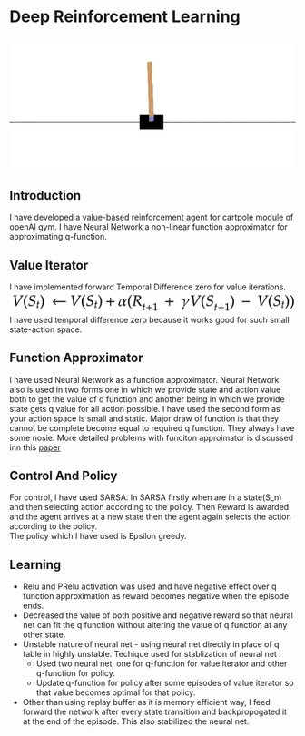 # Deep Reinforcement Learning

![Image of Cartpole](Image/cartPole.gif)

## Introduction
I have developed a value-based reinforcement agent for cartpole module of openAI gym. I have Neural Network a non-linear function approximator for approximating q-function. 

## Value Iterator 
I have implemented forward Temporal Difference zero for value iterations. 
![Image of Value Iterator](Image/TD(0).png)
I have used temporal difference zero because it works good for such small state-action space.
 
## Function Approximator
I have used Neural Network as a function approximator. Neural Network also is used in two forms one in which we provide state and action value both to get the value of q function and another being in which we provide state gets q value for all action possible. I have used the second form as your action space is small and static.
Major draw of function is that they cannot be complete become equal to required q function. They always have some nosie. More detailed problems with funciton approimator is discussed inn this [paper](https://www.ri.cmu.edu/pub_files/pub1/thrun_sebastian_1993_1/thrun_sebastian_1993_1.pdf)

## Control And Policy
For control, I have used SARSA. In SARSA firstly when are in a state(S_n)  and then selecting action according to the policy. Then Reward is awarded and the agent arrives at a new state then the agent again selects the action according to the policy.  
The policy which I have used is Epsilon greedy. 

## Learning 
* Relu and PRelu activation was used and have negative effect over q function approximation as reward becomes negative when the episode ends.
* Decreased the value of both positive and negative reward so that neural net can fit the q function without altering the value of q function at any other state.
* Unstable nature of neural net - using neural net directly in place of q table in highly unstable. Techique used for stablization of neural net :
    * Used two neural net, one for q-function for value iterator and other q-function for policy.
    * Update q-function for policy after some episodes of value iterator so that value becomes optimal for that policy.
* Other than using replay buffer as it is memory efficient way, I feed forward the network after every state transition and backpropogated it at the end of the episode. This also stabilized the neural net.
